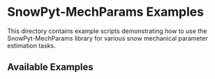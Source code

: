 # SnowPyt-MechParams Examples

This directory contains example scripts demonstrating how to use the SnowPyt-MechParams library for various snow mechanical parameter estimation tasks.

## Available Examples

